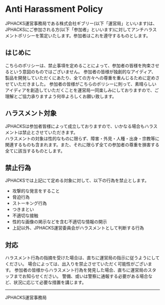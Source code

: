 # Anti Harassment Policy

JPHACKS運営事務局である株式会社ギブリー(以下「運営局」といいます)は、JPHACKSにご参加される方(以下「参加者」といいます)に対してアンチハラスメントポリシーを策定いたします。参加者はこれを遵守するものとします。

## はじめに

こちらのポリシーは、禁止事項を定めることによって、参加者の皆様を拘束させるという意図のものではございません。
参加者の皆様が独創的なアイディア、製品を開発していただくにあたり、全ての方々への尊重を重んじるために定めさせていただきました。 参加者の皆様がこちらのポリシーに則って、素晴らしいアイディアを創造していただくことを運営局一同楽しみにしておりますので、ご理解とご協力承りますよう何卒よろしくお願い致します。

## ハラスメント対象

JPHACKSは参加者皆様によって成立しておりますので、いかなる場合もハラスメントは禁止とさせていただきます。  
ハラスメントの対象は性的なものに限らず、障害・外見・人種・出身・宗教等に関連するものも含まれます。また、それに限らず全ての参加者の尊重を損害する全てに該当するものとします。

## 禁止行為

JPHACKSでは上記にて定める対象に対して、以下の行為を禁止とします。

- 攻撃的な発言をすること
- 脅迫行為
- ストーキング行為
- つきまとい
- 不適切な接触
- 性的な画像の掲示などを含む不適切な情報の開示
- 上記以外、JPHACKS運営委員会がハラスメントとして判断する行為

## 対応

ハラスメント行為の指摘を受けた場合は、直ちに運営局の指示に従うようにしてください。
場合によっては、出入りを禁止させていただく可能性がございます。
参加者の皆様からハラスメント行為を発見した場合、直ちに運営局のスタッフまでお知らせください。
警備、或いは警察に通報する必要がある場合など、状況に応じて必要な措置を講じます。

---
JPHACKS運営事務局
